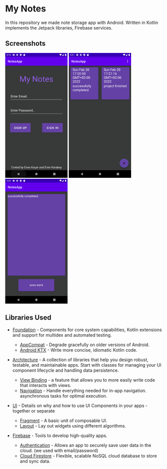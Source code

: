 My Notes
=========
In this repository we made note storage app with Android. Written in Kotlin implements the Jetpack libraries, Firebase services.

Screenshots
-----------
<p float="left">
  <img src="screenshots/login.png" alt="signinAndSignup" width="200"/>
  <img src="screenshots/homepagetwo.png" alt="homepage" width="200"/>
  <img src="screenshots/savenote.png" alt="addnote" width="200"/>
</p>

Libraries Used
--------------
* [Foundation][0] - Components for core system capabilities, Kotlin extensions and support for
  multidex and automated testing.
  * [AppCompat][1] - Degrade gracefully on older versions of Android.
  * [Android KTX][2] - Write more concise, idiomatic Kotlin code.
* [Architecture][10] - A collection of libraries that help you design robust, testable, and
  maintainable apps. Start with classes for managing your UI component lifecycle and handling data
  persistence.
  * [View Binding][11] - a feature that allows you to more easily write code that interacts with views.
  * [Navigation][14] - Handle everything needed for in-app navigation.
     asynchronous tasks for optimal execution.
* [UI][30] - Details on why and how to use UI Components in your apps - together or separate
  * [Fragment][34] - A basic unit of composable UI.
  * [Layout][35] - Lay out widgets using different algorithms.

* [Firebase](https://firebase.google.com/docs) - Tools to develop high-quality apps.
  * [Authentication](https://firebase.google.com/docs) - Allows an app to securely save user data in the cloud. (we used with email/password)
  * [Cloud Firestore](https://firebase.google.com/docs/firestore) - Flexible, scalable NoSQL cloud database to store and sync data.

[0]: https://developer.android.com/jetpack/components
[1]: https://developer.android.com/topic/libraries/support-library/packages#v7-appcompat
[2]: https://developer.android.com/kotlin/ktx
[10]: https://developer.android.com/jetpack/arch/
[11]: https://developer.android.com/topic/libraries/view-binding
[14]: https://developer.android.com/topic/libraries/architecture/navigation/
[30]: https://developer.android.com/guide/topics/ui
[34]: https://developer.android.com/guide/components/fragments
[35]: https://developer.android.com/guide/topics/ui/declaring-layout
